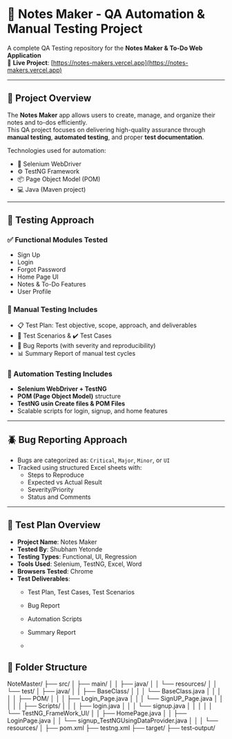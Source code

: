 # 📝 Notes Maker - QA Automation & Manual Testing Project

A complete QA Testing repository for the **Notes Maker & To-Do Web Application**  
🔗 **Live Project**: [https://notes-makers.vercel.app](https://notes-makers.vercel.app)

---

## 📌 Project Overview

The **Notes Maker** app allows users to create, manage, and organize their notes and to-dos efficiently.  
This QA project focuses on delivering high-quality assurance through **manual testing**, **automated testing**, and proper **test documentation**.

Technologies used for automation:
- 🧪 Selenium WebDriver
- ⚙️ TestNG Framework
- 📦 Page Object Model (POM)
- 💻 Java (Maven project)

---

## 🧪 Testing Approach

### ✅ Functional Modules Tested
- Sign Up
- Login
- Forgot Password
- Home Page UI
- Notes & To-Do Features
- User Profile

### 🧾 Manual Testing Includes
- 📋 Test Plan: Test objective, scope, approach, and deliverables
- 🧠 Test Scenarios & ✔️ Test Cases
- 🐛 Bug Reports (with severity and reproducibility)
- 📊 Summary Report of manual test cycles

### 🤖 Automation Testing Includes
- **Selenium WebDriver + TestNG**
- **POM (Page Object Model)** structure
-  **TestNG usin Create files & POM Files**
- Scalable scripts for login, signup, and home features

---

## 🪲 Bug Reporting Approach

- Bugs are categorized as: `Critical`, `Major`, `Minor`, or `UI`
- Tracked using structured Excel sheets with:
  - Steps to Reproduce
  - Expected vs Actual Result
  - Severity/Priority
  - Status and Comments

---

## 🧾 Test Plan Overview

- **Project Name**: Notes Maker
- **Tested By**: Shubham Yetonde
- **Testing Types**: Functional, UI, Regression
- **Tools Used**: Selenium, TestNG, Excel, Word
- **Browsers Tested**: Chrome
- **Test Deliverables**:
  - Test Plan, Test Cases, Test Scenarios
  - Bug Report
  - Automation Scripts
  - Summary Report
 
  - 
## 🧱 Folder Structure
NoteMaster/
├── src/
│   ├── main/
│   │   ├── java/
│   │   └── resources/
│
│   └── test/
│       ├── java/
│       │   ├── BaseClass/
│       │   │   └── BaseClass.java
│       │   │
│       │   ├── POM/
│       │   │   ├── Login_Page.java
│       │   │   └── SignUP_Page.java
│       │   │
│       │   ├── Scripts/
│       │   │   ├── login.java
│       │   │   └── signup.java
│       │   │
│       │   └── TestNG_FrameWork_UI/
│       │       ├── HomePage.java
│       │       ├── LoginPage.java
│       │       └── signup_TestNGUsingDataProvider.java
│       │
│       └── resources/
│
├── pom.xml
├── testng.xml
├── target/
├── test-output/


